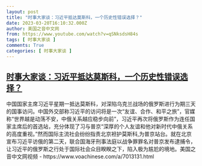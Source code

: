 ```yaml
---
layout: post
title: "时事大家谈：习近平抵达莫斯科，一个历史性错误选择？"
date: 2023-03-20T16:10:32.000Z
author: 美国之音中文网
from: https://www.youtube.com/watch?v=qSNksdsH84s
tags: [ 时事大家谈 ]
comments: True
categories: [ 时事大家谈 ]
---
```

<!--1679328632000-->
[时事大家谈：习近平抵达莫斯科，一个历史性错误选择？](https://www.youtube.com/watch?v=qSNksdsH84s)
------

<div>
中国国家主席习近平星期一抵达莫斯科，对深陷乌克兰战场的俄罗斯进行为期三天的国事访问。中国外交部称习近平的访问将是一次“友谊、合作、和平之旅”，官媒称“世界越是动荡不安，中俄关系越应稳步向前”，习近平再次将俄罗斯作为连任国家主席后的首选站，充分体现了习与普京“深厚的个人友谊和他对新时代中俄关系的高度重视。”然而国际主流社会纷纷指责北京袒护莫斯科,为普京站台。就在北京宣布习近平访俄的第二天，联合国海牙刑事法庭以战争罪罪名对普京发布逮捕令，让习近平的俄罗斯之行处于国际社会众目睽睽之下，陷入极为尴尬的境地。美国之音中文网视频 - https://www.voachinese.com/a/7013131.html
</div>

